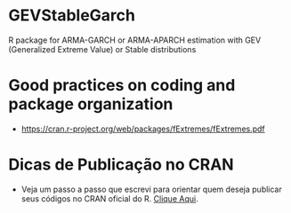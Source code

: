 #   GEVStableGarch

R package for ARMA-GARCH or ARMA-APARCH estimation with GEV (Generalized Extreme Value) or Stable distributions

# Good practices on coding and package organization

- https://cran.r-project.org/web/packages/fExtremes/fExtremes.pdf

# Dicas de Publicação no CRAN 

- Veja um passo a passo que escrevi para orientar quem deseja publicar seus códigos no CRAN oficial do R. [Clique Aqui](https://github.com/thiagopod17/GEVStableGarch/blob/master/Dicas%20para%20Publicac%CC%A7a%CC%83o%20Pacotes%20no%20CRAN.pdf).
